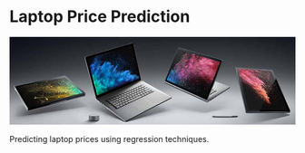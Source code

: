 # Laptop Price Prediction

![Laptop Banner](assets/laptop-banner.jpg)

Predicting laptop prices using regression techniques.
